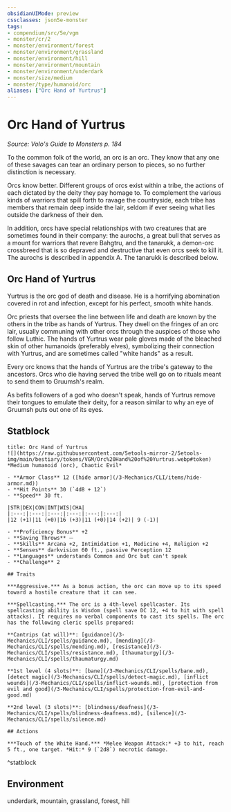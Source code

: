 ```yaml
---
obsidianUIMode: preview
cssclasses: json5e-monster
tags:
- compendium/src/5e/vgm
- monster/cr/2
- monster/environment/forest
- monster/environment/grassland
- monster/environment/hill
- monster/environment/mountain
- monster/environment/underdark
- monster/size/medium
- monster/type/humanoid/orc
aliases: ["Orc Hand of Yurtrus"]
---
```

# Orc Hand of Yurtrus
*Source: Volo's Guide to Monsters p. 184*  

To the common folk of the world, an orc is an orc. They know that any one of these savages can tear an ordinary person to pieces, so no further distinction is necessary.

Orcs know better. Different groups of orcs exist within a tribe, the actions of each dictated by the deity they pay homage to. To complement the various kinds of warriors that spill forth to ravage the countryside, each tribe has members that remain deep inside the lair, seldom if ever seeing what lies outside the darkness of their den.

In addition, orcs have special relationships with two creatures that are sometimes found in their company: the aurochs, a great bull that serves as a mount for warriors that revere Bahgtru, and the tanarukk, a demon-orc crossbreed that is so depraved and destructive that even orcs seek to kill it. The aurochs is described in appendix A. The tanarukk is described below.

## Orc Hand of Yurtrus

Yurtrus is the orc god of death and disease. He is a horrifying abomination covered in rot and infection, except for his perfect, smooth white hands.

Orc priests that oversee the line between life and death are known by the others in the tribe as hands of Yurtrus. They dwell on the fringes of an orc lair, usually communing with other orcs through the auspices of those who follow Luthic. The hands of Yurtrus wear pale gloves made of the bleached skin of other humanoids (preferably elves), symbolizing their connection with Yurtrus, and are sometimes called "white hands" as a result.

Every orc knows that the hands of Yurtrus are the tribe's gateway to the ancestors. Orcs who die having served the tribe well go on to rituals meant to send them to Gruumsh's realm.

As befits followers of a god who doesn't speak, hands of Yurtrus remove their tongues to emulate their deity, for a reason similar to why an eye of Gruumsh puts out one of its eyes.


## Statblock

```ad-statblock
title: Orc Hand of Yurtrus
![](https://raw.githubusercontent.com/5etools-mirror-2/5etools-img/main/bestiary/tokens/VGM/Orc%20Hand%20of%20Yurtrus.webp#token)
*Medium humanoid (orc), Chaotic Evil*

- **Armor Class** 12 ([hide armor](/3-Mechanics/CLI/items/hide-armor.md))
- **Hit Points** 30 (`4d8 + 12`) 
- **Speed** 30 ft.

|STR|DEX|CON|INT|WIS|CHA|
|:---:|:---:|:---:|:---:|:---:|:---:|
|12 (+1)|11 (+0)|16 (+3)|11 (+0)|14 (+2)| 9 (-1)|

- **Proficiency Bonus** +2
- **Saving Throws** ⏤
- **Skills** Arcana +2, Intimidation +1, Medicine +4, Religion +2
- **Senses** darkvision 60 ft., passive Perception 12
- **Languages** understands Common and Orc but can't speak
- **Challenge** 2

## Traits

***Aggressive.*** As a bonus action, the orc can move up to its speed toward a hostile creature that it can see.

***Spellcasting.*** The orc is a 4th-level spellcaster. Its spellcasting ability is Wisdom (spell save DC 12, +4 to hit with spell attacks). It requires no verbal components to cast its spells. The orc has the following cleric spells prepared:

**Cantrips (at will)**: [guidance](/3-Mechanics/CLI/spells/guidance.md), [mending](/3-Mechanics/CLI/spells/mending.md), [resistance](/3-Mechanics/CLI/spells/resistance.md), [thaumaturgy](/3-Mechanics/CLI/spells/thaumaturgy.md)

**1st level (4 slots)**: [bane](/3-Mechanics/CLI/spells/bane.md), [detect magic](/3-Mechanics/CLI/spells/detect-magic.md), [inflict wounds](/3-Mechanics/CLI/spells/inflict-wounds.md), [protection from evil and good](/3-Mechanics/CLI/spells/protection-from-evil-and-good.md)

**2nd level (3 slots)**: [blindness/deafness](/3-Mechanics/CLI/spells/blindness-deafness.md), [silence](/3-Mechanics/CLI/spells/silence.md)

## Actions

***Touch of the White Hand.*** *Melee Weapon Attack:* +3 to hit, reach 5 ft., one target. *Hit:* 9 (`2d8`) necrotic damage.
```
^statblock

## Environment

underdark, mountain, grassland, forest, hill